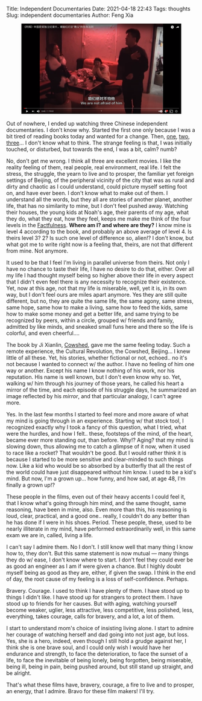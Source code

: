 Title: Independent Documentaries
Date: 2021-04-18 22:43
Tags: thoughts
Slug: independent documentaries
Author: Feng Xia

<figure class="col s12">
  <img src="images/red%20light%20zone%20god%20father.png"/>
</figure>


Out of nowhere, I ended up watching three Chinese independent
documentaries. I don't know why. Started the first one only because I
was a bit tired of reading books today and wanted for a change. Then,
[one][1], [two][2], [three][3]... I don't know what to think. The
strange feeling is that, I was initially touched, or disturbed, but
towards the end, I was a bit, calm? numb?

No, don't get me wrong. I think all three are excellent movies. I like
the reality feeling of them, real people, real environment, real
life. I felt the stress, the struggle, the yearn to live and to
prosper, the familiar yet foreign settings of Beijing, of the
peripheral vicinity of the city that was as rural and dirty and
chaotic as I could understand, could picture myself setting foot on,
and have ever been. I don't know what to make out of them. I
understand all the words, but they all are stories of another planet,
another life, that has no similarity to mine, but I don't feel pushed
away. Watching their houses, the young kids at Noah's age, their
parents of my age, what they do, what they eat, how they feel, keeps
me make me think of the four levels in the [Factfulness][4]. **Where am
I? and where are they?** I know mine is level 4 according to the book,
and probably an above average of level 4. Is theirs level 3? 2? Is
such one level of difference so, alien!? I don't know, but what got me
to write right now is a feeling that, theirs, are not that different
from mine. Not anymore.

It used to be that I feel I'm living in parallel universe from
theirs. Not only I have no chance to taste their life, I have no
desire to do that, either. Over all my life I had thought myself being
so higher above their life in every aspect that I didn't even feel
there is any necessity to recognize their existence. Yet, now at this
age, not that my life is miserable, well, yet it is, in its own way,
but I don't feel ours are miles apart anymore. Yes they are still
quite different, but no, they are quite the same life, the same agony,
same stress, same hope, same how to make a living, same how to feed
the kids, same how to make some money and get a better life, and same
trying to be recognized by peers, within a circle, grouped w/ friends
and family, admitted by like minds, and sneaked small funs here and
there so the life is colorful, and even cheerful....

The book by Ji Xianlin, [Cowshed][5], gave me the same feeling
today. Such a remote experience, the Cultural Revolution, the Cowshed,
Beijing... I knew little of all these. Yet, his stories, whether
fictional or not, echoed.. no it's not because I wanted to connect w/
the author. I have no feeling of him one way or another. Except his
name I know nothing of his work, nor his reputation. His name is well
known, but I don't even know why so. Yet, walking w/ him through his
journey of those years, he called his heart a mirror of the time, and
each episode of his struggle days, he summarized an image reflected by
his _mirror_, and that particular analogy, I can't agree more.

Yes. In the last few months I started to feel more and more aware of
what my mind is going through in an experience. Starting w/ that stock
tool, I recognized exactly why I took a fancy of this question, what I
tried, what were the hurdles, and how I felt.. these, footsteps of the
mind, of the heart, became ever more standing out, than before. Why!?
Aging? that my mind is slowing down, thus allowing me to catch a
glimpse of it now, when it used to race like a rocket? That wouldn't
be good. But I would rather think it is because I started to be more
sensitive and clear-minded to such things now. Like a kid who would be
so absorbed by a butterfly that all the rest of the world could have
just disappeared without him know. I used to be a kid's mind. But now,
I'm a grown up... how funny, and how sad, at age 48, I'm finally a
grown up!?

These people in the films, even out of their heavy accents I could
feel it, that I know what's going through him mind, and the same
thought, same reasoning, have been in mine, also. Even more than this,
his reasoning is loud, clear, practical, and a good one.. really, I
couldn't do any better than he has done if I were in his
shoes. Period. These people, these, used to be nearly illiterate in my
mind, have performed extraordinarily well, in this same exam we are
in, called, living a life.

I can't say I admire them. No I don't. I still know well that many
thing I know how to, they don't. But this same statement is now mutual
&mdash; many things they do w/ ease, I don't know where to start. I
don't feel they could ever be as good an engineer as I am if were
given a chance. But I highly doubt myself being as good as they are,
either, if given the swap. I think in the end of day, the root cause
of my feeling is a loss of self-confidence. Perhaps.

Bravery. Courage. I used to think I have plenty of them. I have stood
up to things I didn't like. I have stood up for strangers to protect
them. I have stood up to friends for her causes. But with aging,
watching yourself become weaker, uglier, less attractive, less
competitive, less polished, less, everything, takes courage, calls for
bravery, and a lot, a lot of them.

I start to understand mom's choice of insisting living alone. I start
to admire her courage of watching herself and dad going into not just
age, but loss. Yes, she is a hero, indeed, even though I still hold a
grudge against her, I think she is one brave soul, and I could only
wish I would have her endurance and strength, to face the
deterioration, to face the sunset of a life, to face the inevitable of
being lonely, being forgotten, being miserable, being ill, being in
pain, being pushed around, but still stand up straight, and be
alright.

That's what these films have, bravery, courage, a fire to live and to
prosper, an energy, that I admire. Bravo for these film makers! I'll
try.





[1]: https://www.youtube.com/watch?v=7TjhUdpJcOg
[2]: https://www.youtube.com/watch?v=y60DETlQLs8
[3]: https://www.youtube.com/watch?v=lVvx5TYVS6Q
[4]: https://www.amazon.com/Factfulness-Reasons-World-Things-Better/dp/1250123828/ref=sr_1_1?dchild=1&keywords=factfulness&qid=1618800611&sr=8-1
[5]: https://www.amazon.com/Cowshed-Memories-Chinese-Cultural-Revolution/dp/1590179269/ref=sr_1_fkmr1_2?dchild=1&keywords=cowshed+jixianlin&qid=1618801032&sr=8-2-fkmr1
